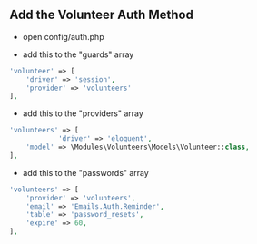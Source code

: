 ## Add the Volunteer Auth Method

* open config/auth.php

* add this to the "guards" array
```php
'volunteer' => [
    'driver' => 'session',
    'provider' => 'volunteers'
],
```

* add this to the "providers" array
```php
'volunteers' => [
            'driver' => 'eloquent',
    'model' => \Modules\Volunteers\Models\Volunteer::class,
],
```

* add this to the "passwords" array
```php
'volunteers' => [
    'provider' => 'volunteers',
    'email' => 'Emails.Auth.Reminder',
    'table' => 'password_resets',
    'expire' => 60,
],
```